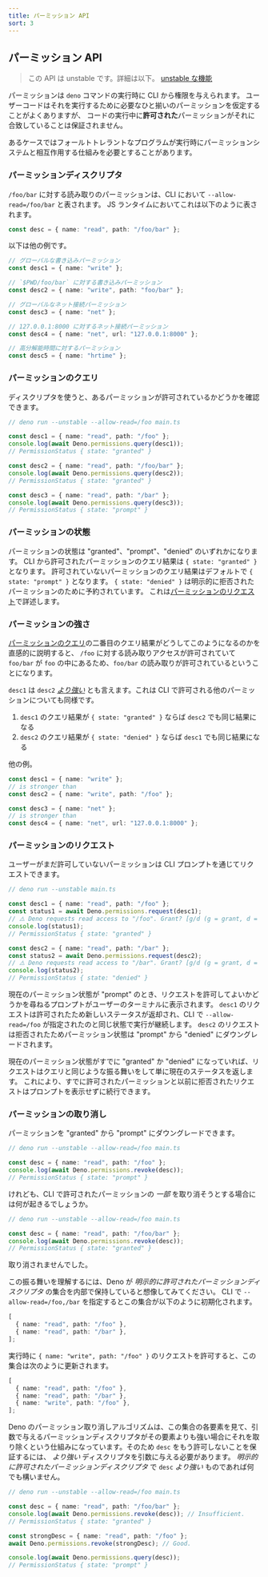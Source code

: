 ```yaml
---
title: パーミッション API
sort: 3
---
```

<!-- L1..1
## Permission APIs
-->

## パーミッション API

<!-- L3..4
> This API is unstable. Learn more about
> [unstable features](../runtime/stability.md).
-->

> この API は unstable です。詳細は以下。
> [unstable な機能](../runtime/stability.md)

<!-- L6..8
Permissions are granted from the CLI when running the `deno` command. User code
will often assume its own set of required permissions, but there is no guarantee
during execution that the set of _granted_ permissions will align with this.
-->

パーミッションは `deno` コマンドの実行時に CLI から権限を与えられます。
ユーザーコードはそれを実行するために必要なひと揃いのパーミッションを仮定することがよくありますが、
コードの実行中に**許可された**パーミッションがそれに合致していることは保証されません。

<!-- L10..11
In some cases, ensuring a fault-tolerant program requires a way to interact with
the permission system at runtime.
-->

あるケースではフォールトトレラントなプログラムが実行時にパーミッションシステムと相互作用する仕組みを必要とすることがあります。

<!-- L13..13
### Permission descriptors
-->

### パーミッションディスクリプタ

<!-- L15..16
On the CLI, read permission for `/foo/bar` is represented as
`--allow-read=/foo/bar`. In runtime JS, it is represented as the following:
-->

`/foo/bar` に対する読み取りのパーミッションは、CLI において  `--allow-read=/foo/bar` と表されます。
JS ランタイムにおいてこれは以下のように表されます。

<!-- L18..20
```ts
const desc = { name: "read", path: "/foo/bar" };
```
-->

```ts
const desc = { name: "read", path: "/foo/bar" };
```

<!-- L22..22
Other examples:
-->

以下は他の例です。

<!-- L24..39
```ts
// Global write permission.
const desc1 = { name: "write" };

// Write permission to `$PWD/foo/bar`.
const desc2 = { name: "write", path: "foo/bar" };

// Global net permission.
const desc3 = { name: "net" };

// Net permission to 127.0.0.1:8000.
const desc4 = { name: "net", url: "127.0.0.1:8000" };

// High-resolution time permission.
const desc5 = { name: "hrtime" };
```
-->

```ts
// グローバルな書き込みパーミッション
const desc1 = { name: "write" };

// `$PWD/foo/bar` に対する書き込みパーミッション
const desc2 = { name: "write", path: "foo/bar" };

// グローバルなネット接続パーミッション
const desc3 = { name: "net" };

// 127.0.0.1:8000 に対するネット接続パーミッション
const desc4 = { name: "net", url: "127.0.0.1:8000" };

// 高分解能時間に対するパーミッション
const desc5 = { name: "hrtime" };
```

<!-- L41..41
### Query permissions
-->

### パーミッションのクエリ

<!-- L43..43
Check, by descriptor, if a permission is granted or not.
-->

ディスクリプタを使うと、あるパーミッションが許可されているかどうかを確認できます。

<!-- L45..59
```ts
// deno run --unstable --allow-read=/foo main.ts

const desc1 = { name: "read", path: "/foo" };
console.log(await Deno.permissions.query(desc1));
// PermissionStatus { state: "granted" }

const desc2 = { name: "read", path: "/foo/bar" };
console.log(await Deno.permissions.query(desc2));
// PermissionStatus { state: "granted" }

const desc3 = { name: "read", path: "/bar" };
console.log(await Deno.permissions.query(desc3));
// PermissionStatus { state: "prompt" }
```
-->

```ts
// deno run --unstable --allow-read=/foo main.ts

const desc1 = { name: "read", path: "/foo" };
console.log(await Deno.permissions.query(desc1));
// PermissionStatus { state: "granted" }

const desc2 = { name: "read", path: "/foo/bar" };
console.log(await Deno.permissions.query(desc2));
// PermissionStatus { state: "granted" }

const desc3 = { name: "read", path: "/bar" };
console.log(await Deno.permissions.query(desc3));
// PermissionStatus { state: "prompt" }
```

<!-- L61..61
### Permission states
-->

### パーミッションの状態

<!-- L63..67
A permission state can be either "granted", "prompt" or "denied". Permissions
which have been granted from the CLI will query to `{ state: "granted" }`. Those
which have not been granted query to `{ state: "prompt" }` by default, while
`{ state: "denied" }` reserved for those which have been explicitly refused.
This will come up in [Request permissions](#request-permissions).
-->

パーミッションの状態は "granted"、"prompt"、"denied" のいずれかになります。
CLI から許可されたパーミッションのクエリ結果は `{ state: "granted" }` となります。
許可されていないパーミッションのクエリ結果はデフォルトで `{ state: "prompt" }` となります。
`{ state: "denied" }` は明示的に拒否されたパーミッションのために予約されています。
これは[パーミッションのリクエスト](#request-permissions)で詳述します。

<!-- L69..69
### Permission strength
-->

### パーミッションの強さ

<!-- L71..73
The intuitive understanding behind the result of the second query in
[Query permissions](#query-permissions) is that read access was granted to
`/foo` and `/foo/bar` is within `/foo` so `/foo/bar` is allowed to be read.
-->

[パーミッションのクエリ](#query-permissions)の二番目のクエリ結果がどうしてこのようになるのかを直感的に説明すると、
`/foo` に対する読み取りアクセスが許可されていて`foo/bar` が `foo` の中にあるため、`foo/bar` の読み取りが許可されているということになります。

<!-- L75..77
We can also say that `desc1` is
_[stronger than](https://www.w3.org/TR/permissions/#ref-for-permissiondescriptor-stronger-than)_
`desc2`. This means that for any set of CLI-granted permissions:
-->

`desc1` は `desc2`
_[より強い](https://www.w3.org/TR/permissions/#ref-for-permissiondescriptor-stronger-than)_
とも言えます。これは CLI で許可される他のパーミッションについても同様です。

<!-- L79..80
1. If `desc1` queries to `{ state: "granted" }` then so must `desc2`.
2. If `desc2` queries to `{ state: "denied" }` then so must `desc1`.
-->

1. `desc1` のクエリ結果が `{ state: "granted" }` ならば `desc2` でも同じ結果になる
2. `desc2` のクエリ結果が `{ state: "denied" }` ならば `desc1` でも同じ結果になる

<!-- L82..82
More examples:
-->

他の例。

<!-- L84..92
```ts
const desc1 = { name: "write" };
// is stronger than
const desc2 = { name: "write", path: "/foo" };

const desc3 = { name: "net" };
// is stronger than
const desc4 = { name: "net", url: "127.0.0.1:8000" };
```
-->

```ts
const desc1 = { name: "write" };
// is stronger than
const desc2 = { name: "write", path: "/foo" };

const desc3 = { name: "net" };
// is stronger than
const desc4 = { name: "net", url: "127.0.0.1:8000" };
```

<!-- L94..94
### Request permissions
-->

### パーミッションのリクエスト

<!-- L96..96
Request an ungranted permission from the user via CLI prompt.
-->

ユーザーがまだ許可していないパーミッションは CLI プロンプトを通じてリクエストできます。

<!-- L98..112
```ts
// deno run --unstable main.ts

const desc1 = { name: "read", path: "/foo" };
const status1 = await Deno.permissions.request(desc1);
// ⚠️ Deno requests read access to "/foo". Grant? [g/d (g = grant, d = deny)] g
console.log(status1);
// PermissionStatus { state: "granted" }

const desc2 = { name: "read", path: "/bar" };
const status2 = await Deno.permissions.request(desc2);
// ⚠️ Deno requests read access to "/bar". Grant? [g/d (g = grant, d = deny)] d
console.log(status2);
// PermissionStatus { state: "denied" }
```
-->

```ts
// deno run --unstable main.ts

const desc1 = { name: "read", path: "/foo" };
const status1 = await Deno.permissions.request(desc1);
// ⚠️ Deno requests read access to "/foo". Grant? [g/d (g = grant, d = deny)] g
console.log(status1);
// PermissionStatus { state: "granted" }

const desc2 = { name: "read", path: "/bar" };
const status2 = await Deno.permissions.request(desc2);
// ⚠️ Deno requests read access to "/bar". Grant? [g/d (g = grant, d = deny)] d
console.log(status2);
// PermissionStatus { state: "denied" }
```

<!-- L114..118
If the current permission state is "prompt", a prompt will appear on the user's
terminal asking them if they would like to grant the request. The request for
`desc1` was granted so its new status is returned and execution will continue as
if `--allow-read=/foo` was specified on the CLI. The request for `desc2` was
denied so its permission state is downgraded from "prompt" to "denied".
-->

現在のパーミッション状態が "prompt" のとき、リクエストを許可してよいかどうかを尋ねるプロンプトがユーザーのターミナルに表示されます。
`desc1` のリクエストは許可されたため新しいステータスが返却され、CLI で `--allow-read=/foo` が指定されたのと同じ状態で実行が継続します。
`desc2` のリクエストは拒否されたためパーミッション状態は "prompt" から "denied" にダウングレードされます。

<!-- L120..123
If the current permission state is already either "granted" or "denied", the
request will behave like a query and just return the current status. This
prevents prompts both for already granted permissions and previously denied
requests.
-->

現在のパーミッション状態がすでに "granted" か "denied" になっていれば、リクエストはクエリと同じような振る舞いをして単に現在のステータスを返します。
これにより、すでに許可されたパーミッションと以前に拒否されたリクエストはプロンプトを表示せずに続行できます。

<!-- L125..125
### Revoke permissions
-->

### パーミッションの取り消し

<!-- L127..127
Downgrade a permission from "granted" to "prompt".
-->

パーミッションを "granted" から "prompt" にダウングレードできます。

<!-- L129..135
```ts
// deno run --unstable --allow-read=/foo main.ts

const desc = { name: "read", path: "/foo" };
console.log(await Deno.permissions.revoke(desc));
// PermissionStatus { state: "prompt" }
```
-->

```ts
// deno run --unstable --allow-read=/foo main.ts

const desc = { name: "read", path: "/foo" };
console.log(await Deno.permissions.revoke(desc));
// PermissionStatus { state: "prompt" }
```

<!-- L137..138
However, what happens when you try to revoke a permission which is _partial_ to
one granted on the CLI?
-->

けれども、CLI で許可されたパーミッションの _一部_ を取り消そうとする場合には何が起きるでしょうか。

<!-- L140..146
```ts
// deno run --unstable --allow-read=/foo main.ts

const desc = { name: "read", path: "/foo/bar" };
console.log(await Deno.permissions.revoke(desc));
// PermissionStatus { state: "granted" }
```
-->

```ts
// deno run --unstable --allow-read=/foo main.ts

const desc = { name: "read", path: "/foo/bar" };
console.log(await Deno.permissions.revoke(desc));
// PermissionStatus { state: "granted" }
```

<!-- L148..148
It was not revoked.
-->

取り消されませんでした。

<!-- L150..152
To understand this behaviour, imagine that Deno stores an internal set of
_explicitly granted permission descriptors_. Specifying `--allow-read=/foo,/bar`
on the CLI initializes this set to:
-->

この振る舞いを理解するには、Deno が _明示的に許可されたパーミッションディスクリプタ_ の集合を内部で保持していると想像してみてください。
CLI で `--allow-read=/foo,/bar` を指定するとこの集合が以下のように初期化されます。

<!-- L154..159
```ts
[
  { name: "read", path: "/foo" },
  { name: "read", path: "/bar" },
];
```
-->

```ts
[
  { name: "read", path: "/foo" },
  { name: "read", path: "/bar" },
];
```

<!-- L161..162
Granting a runtime request for `{ name: "write", path: "/foo" }` updates the set
to:
-->

実行時に `{ name: "write", path: "/foo" }` のリクエストを許可すると、この集合は次のように更新されます。

<!-- L164..170
```ts
[
  { name: "read", path: "/foo" },
  { name: "read", path: "/bar" },
  { name: "write", path: "/foo" },
];
```
-->

```ts
[
  { name: "read", path: "/foo" },
  { name: "read", path: "/bar" },
  { name: "write", path: "/foo" },
];
```

<!-- L172..175
Deno's permission revocation algorithm works by removing every element from this
set which the argument permission descriptor is _stronger than_. So to ensure
`desc` is not longer granted, pass an argument descriptor _stronger than_
whichever _explicitly granted permission descriptor_ is _stronger than_ `desc`.
-->

Deno のパーミッション取り消しアルゴリズムは、この集合の各要素を見て、引数で与えるパーミッションディスクリプタがその要素よりも強い場合にそれを取り除くという仕組みになっています。そのため `desc` をもう許可しないことを保証するには、 _より強い_ ディスクリプタを引数に与える必要があります。
_明示的に許可されたパーミッションディスクリプタ_ で `desc` _より強い_ ものであれば何でも構いません。

<!-- L177..189
```ts
// deno run --unstable --allow-read=/foo main.ts

const desc = { name: "read", path: "/foo/bar" };
console.log(await Deno.permissions.revoke(desc)); // Insufficient.
// PermissionStatus { state: "granted" }

const strongDesc = { name: "read", path: "/foo" };
await Deno.permissions.revoke(strongDesc); // Good.

console.log(await Deno.permissions.query(desc));
// PermissionStatus { state: "prompt" }
```
-->

```ts
// deno run --unstable --allow-read=/foo main.ts

const desc = { name: "read", path: "/foo/bar" };
console.log(await Deno.permissions.revoke(desc)); // Insufficient.
// PermissionStatus { state: "granted" }

const strongDesc = { name: "read", path: "/foo" };
await Deno.permissions.revoke(strongDesc); // Good.

console.log(await Deno.permissions.query(desc));
// PermissionStatus { state: "prompt" }
```
